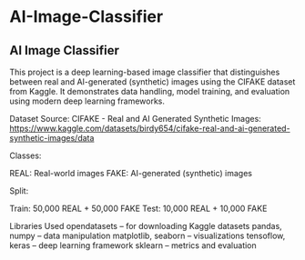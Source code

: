 # AI-Image-Classifier

## AI Image Classifier
This project is a deep learning-based image classifier that distinguishes between real and AI-generated (synthetic) images using the CIFAKE dataset from Kaggle. It demonstrates data handling, model training, and evaluation using modern deep learning frameworks.

Dataset
Source: CIFAKE - Real and AI Generated Synthetic Images: https://www.kaggle.com/datasets/birdy654/cifake-real-and-ai-generated-synthetic-images/data


Classes:

REAL: Real-world images
FAKE: AI-generated (synthetic) images

Split:

Train: 50,000 REAL + 50,000 FAKE
Test: 10,000 REAL + 10,000 FAKE

Libraries Used
opendatasets – for downloading Kaggle datasets
pandas, numpy – data manipulation
matplotlib, seaborn – visualizations
tensoflow, keras – deep learning framework
sklearn – metrics and evaluation
